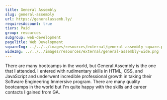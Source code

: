 ```yaml
---
title: General Assembly
slug: general-assembly
url: https://generalassemb.ly/
requiresAccount: true
tiers: Paid
group: resources
subgroup: web-development
pageTitle: Web Development
squareImg: ../../../images/resources/external/general-assembly-square.png
wideImg: ../../../images/resources/external/general-assembly-wide.png
---
```


There are many bootcamps in the world, but General Assembly is the one that I attended.  I entered with rudimentary skills in HTML, CSS, and JavaScript and underwent incredible professional growth in taking their Software Engineering Immersive program.  There are many quality bootcamps in the world but I'm quite happy with the skills and career contacts I gained from GA.